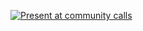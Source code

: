 <!-- ---
title: Announcements
--- -->

<div class="row">
  <div class="col-1"></div>
  <div class="col-10">

[![Present at community calls](/images/community-call-frontpage.png)](/community/community-calls/)

  </div>
  <div class="col-1"></div>
</div>

